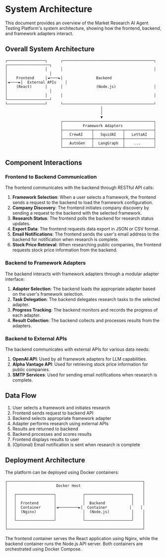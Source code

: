 # System Architecture

This document provides an overview of the Market Research AI Agent Testing Platform's system architecture, showing how the frontend, backend, and framework adapters interact.

## Overall System Architecture

```
┌─────────────────┐      ┌─────────────────────────────────────────┐      ┌───────────────────┐
│                 │      │                                         │      │                   │
│    Frontend     │◄────►│               Backend                   │◄────►│  External APIs    │
│    (React)      │      │               (Node.js)                 │      │                   │
│                 │      │                                         │      └───────────────────┘
└─────────────────┘      └─────────────────────────────────────────┘
                                           │
                                           │
                                           ▼
                         ┌─────────────────────────────────────────┐
                         │         Framework Adapters              │
                         ├─────────────┬─────────────┬─────────────┤
                         │   CrewAI    │   SquidAI   │   LettaAI   │
                         ├─────────────┼─────────────┼─────────────┤
                         │   AutoGen   │  LangGraph  │    ...      │
                         └─────────────┴─────────────┴─────────────┘
```

## Component Interactions

### Frontend to Backend Communication

The frontend communicates with the backend through RESTful API calls:

1. **Framework Selection**: When a user selects a framework, the frontend sends a request to the backend to load the framework configuration.
2. **Company Discovery**: The frontend initiates company discovery by sending a request to the backend with the selected framework.
3. **Research Status**: The frontend polls the backend for research status updates.
4. **Export Data**: The frontend requests data export in JSON or CSV format.
5. **Email Notifications**: The frontend sends the user's email address to the backend for notification when research is complete.
6. **Stock Price Retrieval**: When researching public companies, the frontend requests stock price information from the backend.

### Backend to Framework Adapters

The backend interacts with framework adapters through a modular adapter interface:

1. **Adapter Selection**: The backend loads the appropriate adapter based on the user's framework selection.
2. **Task Delegation**: The backend delegates research tasks to the selected adapter.
3. **Progress Tracking**: The backend monitors and records the progress of each adapter.
4. **Result Collection**: The backend collects and processes results from the adapters.

### Backend to External APIs

The backend communicates with external APIs for various data needs:

1. **OpenAI API**: Used by all framework adapters for LLM capabilities.
2. **Alpha Vantage API**: Used for retrieving stock price information for public companies.
3. **SMTP Services**: Used for sending email notifications when research is complete.

## Data Flow

1. User selects a framework and initiates research
2. Frontend sends request to backend API
3. Backend selects appropriate framework adapter
4. Adapter performs research using external APIs
5. Results are returned to backend
6. Backend processes and scores results
7. Frontend displays results to user
8. (Optional) Email notification is sent when research is complete

## Deployment Architecture

The platform can be deployed using Docker containers:

```
┌─────────────────────────────────────────────────────────────┐
│                      Docker Host                            │
│                                                             │
│   ┌─────────────────┐            ┌─────────────────────┐    │
│   │                 │            │                     │    │
│   │  Frontend       │            │  Backend            │    │
│   │  Container      │◄─────────►│  Container          │    │
│   │  (Nginx)        │            │  (Node.js)          │    │
│   │                 │            │                     │    │
│   └─────────────────┘            └─────────────────────┘    │
│                                                             │
└─────────────────────────────────────────────────────────────┘
```

The frontend container serves the React application using Nginx, while the backend container runs the Node.js API server. Both containers are orchestrated using Docker Compose.
